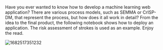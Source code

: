 Have you ever wanted to know how to develop a machine learning web application? There are various process models, such as SEMMA or CrISP-DM, that represent the process, but how does it all work in detail? From the idea to the final product, the following notebook shows how to deploy an application. The risk assessment of strokes is used as an example. Enjoy the read. 

![1682517351232](https://github.com/frankmollard/Stroke_Probability/assets/116736747/e165a56c-9c65-4cc7-90cf-098285ac969b)

